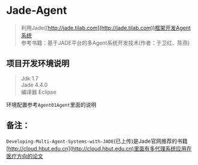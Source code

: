 # Jade-Agent

> 利用Jade([http://jade.tilab.com](http://jade.tilab.com))框架开发Agent系统  
参考书籍：基于JADE平台的多Agent系统开发技术(作者：于卫红、陈燕)  

## 项目开发环境说明  

> Jdk 1.7  
Jade 4.4.0  
编译器 Eclipse  

环境配置参考`Agent01Agent`里面的说明  

## 备注：

`Developing-Multi-Agent-Systems-with-JADE`(已上传)是Jade官网推荐的书籍 
[http://cloud.hbut.edu.cn](http://cloud.hbut.edu.cn)里面有多代理系统应用在医疗方向的论文  
